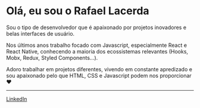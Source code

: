 # Olá, eu sou o Rafael Lacerda

Sou o tipo de desenvolvedor que é apaixonado por projetos inovadores e belas interfaces de usuário.

Nos últimos anos trabalho focado com Javascript, especialmente React e React Native, conhecendo a maioria dos ecossistemas relevantes (Hooks, Mobx, Redux, Styled Components...).

Adoro trabalhar em projetos diferentes, vivendo em constante apredizado e sou apaixonado pelo que HTML, CSS e Javascript podem nos proporcionar :heart:

_____

[LinkedIn](https://linkedin.com/in/rafaelcastrolacerda)
